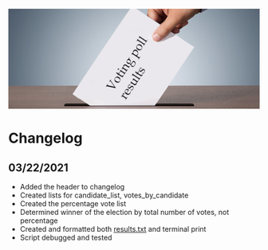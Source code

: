 ![Voting poll results](Resources/header.jpg)

# Changelog

## **03/22/2021**
- Added the header to changelog
- Created lists for candidate_list, votes_by_candidate
- Created the percentage vote list
- Determined winner of the election by total number of votes, not percentage
- Created and formatted both [results.txt](results.txt) and terminal print
- Script debugged and tested